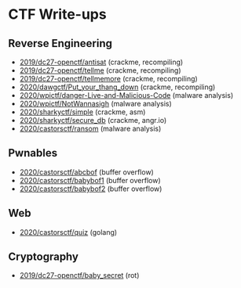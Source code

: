 # CTF Write-ups

## Reverse Engineering

* [2019/dc27-openctf/antisat](2019/dc27-openctf/antisat/) (crackme, recompiling) 
* [2019/dc27-openctf/tellme](2019/dc27-openctf/tellme/) (crackme, recompiling)
* [2019/dc27-openctf/tellmemore](2019/dc27-openctf/tellmemore/) (crackme, recompiling)
* [2020/dawgctf/Put_your_thang_down](2020/dawgctf/Put_your_thang_down/) (crackme, recompiling)
* [2020/wpictf/danger-Live-and-Malicious-Code](2020/wpictf/danger-Live-and-Malicious-Code/) (malware analysis)
* [2020/wpictf/NotWannasigh](2020/wpictf/NotWannasigh/) (malware analysis)
* [2020/sharkyctf/simple](2020/sharkyctf/simple/) (crackme, asm)
* [2020/sharkyctf/secure_db](2020/sharkyctf/secure_db/) (crackme, angr.io)
* [2020/castorsctf/ransom](2020/castorsctf/ransom/) (malware analysis)

## Pwnables

* [2020/castorsctf/abcbof](2020/castorsctf/abcbof/) (buffer overflow)
* [2020/castorsctf/babybof1](2020/castorsctf/babybof1/) (buffer overflow)
* [2020/castorsctf/babybof2](2020/castorsctf/babybof2/) (buffer overflow)

## Web

* [2020/castorsctf/quiz](2020/castorsctf/quiz/) (golang)

## Cryptography

* [2019/dc27-openctf/baby_secret](2019/dc27-openctf/baby_secret/) (rot)

